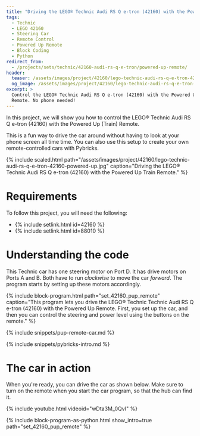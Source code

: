 ```yaml
---
title: "Driving the LEGO® Technic Audi RS Q e-tron (42160) with the Powered Up Remote"
tags:
  - Technic
  - LEGO 42160
  - Steering Car
  - Remote Control
  - Powered Up Remote
  - Block Coding
  - Python
redirect_from:
  - /projects/sets/technic/42160-audi-rs-q-e-tron/powered-up-remote/
header:
  teaser: /assets/images/project/42160/lego-technic-audi-rs-q-e-tron-42160-powered-up.jpg
  og_image: /assets/images/project/42160/lego-technic-audi-rs-q-e-tron-42160-powered-up-og.jpg
excerpt: >
  Control the LEGO® Technic Audi RS Q e-tron (42160) with the Powered Up
  Remote. No phone needed!
---
```


In this project, we will show you how to control the LEGO® Technic Audi RS Q
e-tron (42160) with the Powered Up (Train) Remote.

This is a fun way to drive the car around without having to look at your
phone screen all time time. You can also use this setup to create your own
remote-controlled cars with Pybricks.

{% include scaled.html
  path="/assets/images/project/42160/lego-technic-audi-rs-q-e-tron-42160-powered-up.jpg"
  caption="Driving the LEGO® Technic Audi RS Q e-tron (42160) with the Powered Up Train Remote."
%}

# Requirements

To follow this project, you will need the following:

- {% include setlink.html id=42160 %}
- {% include setlink.html id=88010 %}

# Understanding the code

This Technic car has one steering motor on Port D. It has drive motors on
Ports A and B. Both have to run _clockwise_ to move the car
_forward_. The program starts by setting up these motors accordingly.

{% include block-program.html path="set_42160_pup_remote"
  caption="This program lets you drive the LEGO® Technic Technic Audi RS Q e-tron (42160)
  with the Powered Up Remote. First, you set up the car, and then you can
  control the steering and power level using the buttons on the remote." %}

{% include snippets/pup-remote-car.md %}

{% include snippets/pybricks-intro.md %}

# The car in action

When you're ready, you can drive the car as shown below. Make sure to turn
on the remote when you start the car program, so that the hub can find it.

{% include youtube.html videoid="wDta3M_0QvI" %}

{%
  include block-program-as-python.html
  show_intro=true
  path="set_42160_pup_remote"
%}




